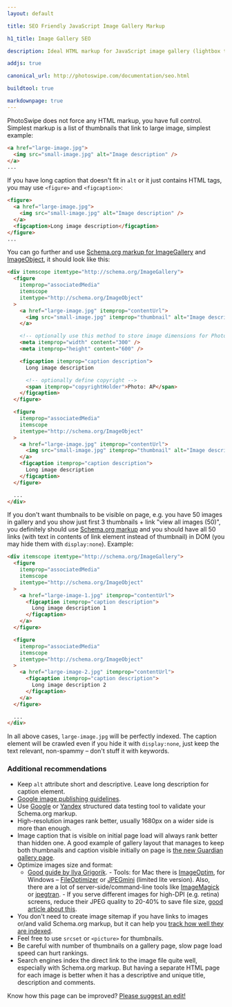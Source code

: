```yaml
---
layout: default

title: SEO Friendly JavaScript Image Gallery Markup

h1_title: Image Gallery SEO

description: Ideal HTML markup for JavaScript image gallery (lightbox type).

addjs: true

canonical_url: http://photoswipe.com/documentation/seo.html

buildtool: true

markdownpage: true
---
```


PhotoSwipe does not force any HTML markup, you have full control. Simplest markup is a list of thumbnails that link to large image, simplest example:

```html
<a href="large-image.jpg">
  <img src="small-image.jpg" alt="Image description" />
</a>
...
```

If you have long caption that doesn't fit in `alt` or it just contains HTML tags, you may use `<figure>` and `<figcaption>`:

```html
<figure>
  <a href="large-image.jpg">
    <img src="small-image.jpg" alt="Image description" />
  </a>
  <figcaption>Long image description</figcaption>
</figure>
...
```

You can go further and use [Schema.org markup for ImageGallery](http://schema.org/ImageGallery) and [ImageObject](http://schema.org/ImageObject), it should look like this:

```html
<div itemscope itemtype="http://schema.org/ImageGallery">
  <figure
    itemprop="associatedMedia"
    itemscope
    itemtype="http://schema.org/ImageObject"
  >
    <a href="large-image.jpg" itemprop="contentUrl">
      <img src="small-image.jpg" itemprop="thumbnail" alt="Image description" />
    </a>

    <!-- optionally use this method to store image dimensions for PhotoSwipe -->
    <meta itemprop="width" content="300" />
    <meta itemprop="height" content="600" />

    <figcaption itemprop="caption description">
      Long image description

      <!-- optionally define copyright -->
      <span itemprop="copyrightHolder">Photo: AP</span>
    </figcaption>
  </figure>

  <figure
    itemprop="associatedMedia"
    itemscope
    itemtype="http://schema.org/ImageObject"
  >
    <a href="large-image.jpg" itemprop="contentUrl">
      <img src="small-image.jpg" itemprop="thumbnail" alt="Image description" />
    </a>
    <figcaption itemprop="caption description">
      Long image description
    </figcaption>
  </figure>

  ...
</div>
```

If you don't want thumbnails to be visible on page, e.g. you have 50 images in gallery and you show just first 3 thumbnails + link "view all images (50)", you definitely should use [Schema.org markup](http://schema.org/ImageGallery) and you should have all 50 links (with text in contents of link element instead of thumbnail) in DOM (you may hide them with `display:none`). Example:

```html
<div itemscope itemtype="http://schema.org/ImageGallery">
  <figure
    itemprop="associatedMedia"
    itemscope
    itemtype="http://schema.org/ImageObject"
  >
    <a href="large-image-1.jpg" itemprop="contentUrl">
      <figcaption itemprop="caption description">
        Long image description 1
      </figcaption>
    </a>
  </figure>

  <figure
    itemprop="associatedMedia"
    itemscope
    itemtype="http://schema.org/ImageObject"
  >
    <a href="large-image-2.jpg" itemprop="contentUrl">
      <figcaption itemprop="caption description">
        Long image description 2
      </figcaption>
    </a>
  </figure>

  ...
</div>
```

In all above cases, `large-image.jpg` will be perfectly indexed. The caption element will be crawled even if you hide it with `display:none`, just keep the text relevant, non-spammy &ndash; don't stuff it with keywords.

### Additional recommendations

- Keep `alt` attribute short and descriptive. Leave long description for caption element.
- [Google image publishing guidelines](https://support.google.com/webmasters/answer/114016).
- Use [Google](https://developers.google.com/webmasters/structured-data/testing-tool/) or [Yandex](https://webmaster.yandex.com/microtest.xml) structured data testing tool to validate your Schema.org markup.
- High-resolution images rank better, usually 1680px on a wider side is more than enough.
- Image caption that is visible on initial page load will always rank better than hidden one. A good example of gallery layout that manages to keep both thumbnails and caption visible initially on page is [the new Guardian gallery page](http://www.theguardian.com/science/gallery/2015/mar/13/satellites-as-youve-never-seen-them-before-in-pictures).
- Optimize images size and format:
  - [Good guide by Ilya Grigorik](https://developers.google.com/web/fundamentals/performance/optimizing-content-efficiency/image-optimization). - Tools: for Mac there is [ImageOptim](https://imageoptim.com/), for Windows &ndash; [FileOptimizer](http://nikkhokkho.sourceforge.net/static.php?page=FileOptimizer) or [JPEGmini](http://www.jpegmini.com/windows) (limited lite version). Also, there are a lot of server-side/command-line tools like [ImageMagick](http://www.imagemagick.org/) or [jpegtran](http://jpegclub.org/jpegtran/). - If you serve different images for high-DPI (e.g. retina) screens, reduce their JPEG quality to 20-40% to save file size, [good article about this](http://www.netvlies.nl/blog/design-interactie/retina-revolution).
- You don't need to create image sitemap if you have links to images or/and valid Schema.org markup, but it can help you [track how well they are indexed](http://webmasters.stackexchange.com/a/5151).
- Feel free to use `srcset` or `<picture>` for thumbnails.
- Be careful with number of thumbnails on a gallery page, slow page load speed can hurt rankings.
- Search engines index the direct link to the image file quite well, especially with Schema.org markup. But having a separate HTML page for each image is better when it has a descriptive and unique title, description and comments.

Know how this page can be improved? [Please suggest an edit!](https://github.com/dimsemenov/PhotoSwipe/blob/master/website/documentation/seo.md)
